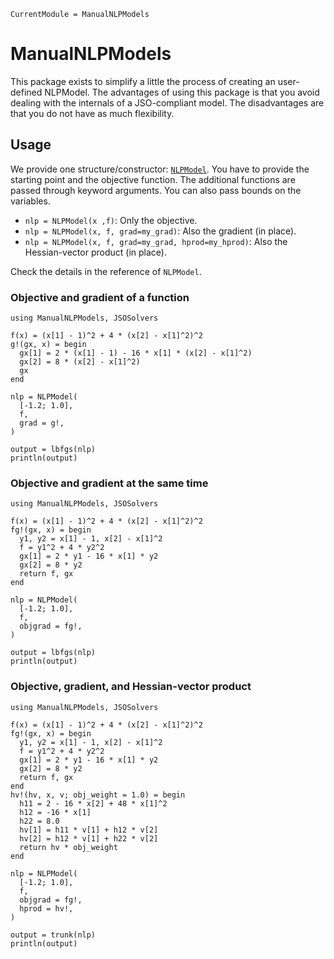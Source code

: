 ```@meta
CurrentModule = ManualNLPModels
```

# ManualNLPModels

This package exists to simplify a little the process of creating an user-defined NLPModel.
The advantages of using this package is that you avoid dealing with the internals of a JSO-compliant model.
The disadvantages are that you do not have as much flexibility.

## Usage

We provide one structure/constructor: [`NLPModel`](@ref).
You have to provide the starting point and the objective function.
The additional functions are passed through keyword arguments.
You can also pass bounds on the variables.

- `nlp = NLPModel(x ,f)`: Only the objective.
- `nlp = NLPModel(x, f, grad=my_grad)`: Also the gradient (in place).
- `nlp = NLPModel(x, f, grad=my_grad, hprod=my_hprod)`: Also the Hessian-vector product (in place).

Check the details in the reference of `NLPModel`.

### Objective and gradient of a function

```@example 1
using ManualNLPModels, JSOSolvers

f(x) = (x[1] - 1)^2 + 4 * (x[2] - x[1]^2)^2
g!(gx, x) = begin
  gx[1] = 2 * (x[1] - 1) - 16 * x[1] * (x[2] - x[1]^2)
  gx[2] = 8 * (x[2] - x[1]^2)
  gx
end

nlp = NLPModel(
  [-1.2; 1.0],
  f,
  grad = g!,
)

output = lbfgs(nlp)
println(output)
```

### Objective and gradient at the same time

```@example 2
using ManualNLPModels, JSOSolvers

f(x) = (x[1] - 1)^2 + 4 * (x[2] - x[1]^2)^2
fg!(gx, x) = begin
  y1, y2 = x[1] - 1, x[2] - x[1]^2
  f = y1^2 + 4 * y2^2
  gx[1] = 2 * y1 - 16 * x[1] * y2
  gx[2] = 8 * y2
  return f, gx
end

nlp = NLPModel(
  [-1.2; 1.0],
  f,
  objgrad = fg!,
)

output = lbfgs(nlp)
println(output)
```

### Objective, gradient, and Hessian-vector product

```@example 3
using ManualNLPModels, JSOSolvers

f(x) = (x[1] - 1)^2 + 4 * (x[2] - x[1]^2)^2
fg!(gx, x) = begin
  y1, y2 = x[1] - 1, x[2] - x[1]^2
  f = y1^2 + 4 * y2^2
  gx[1] = 2 * y1 - 16 * x[1] * y2
  gx[2] = 8 * y2
  return f, gx
end
hv!(hv, x, v; obj_weight = 1.0) = begin
  h11 = 2 - 16 * x[2] + 48 * x[1]^2
  h12 = -16 * x[1]
  h22 = 8.0
  hv[1] = h11 * v[1] + h12 * v[2]
  hv[2] = h12 * v[1] + h22 * v[2]
  return hv * obj_weight
end

nlp = NLPModel(
  [-1.2; 1.0],
  f,
  objgrad = fg!,
  hprod = hv!,
)

output = trunk(nlp)
println(output)
```
